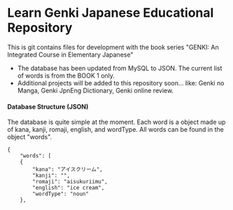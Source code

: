 # Learn Genki Japanese Educational Repository

This is git contains files for development with the book series "GENKI: An Integrated Course in Elementary Japanese"
  - The database has been updated from MySQL to JSON. The current list of words is from the BOOK 1 only.
  - Additional projects will be added to this repository soon... like: Genki no Manga, Genki JpnEng Dictionary, Genki online review.


#### Database Structure (JSON)
The database is quite simple at the moment. Each word is a object made up of kana, kanji, romaji, english, and wordType. All words can be found in the object "words".

```
{
    "words": [
    {
        "kana": "アイスクリーム",
        "kanji": "",
        "romaji": "aisukuriimu",
        "english": "ice cream",
        "wordType": "noun"
    },
```
 